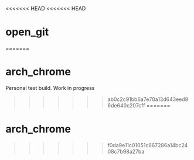 <<<<<<< HEAD
<<<<<<< HEAD
# open_git
=======
# arch_chrome
Personal test build. Work in progress
>>>>>>> ab0c2c91bb6a7e70a13d643eed96de640c207cff
=======
# arch_chrome
>>>>>>> f0da9e11c01051c667286a14bc2408c7b98a27ba
